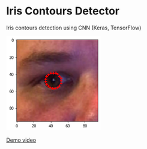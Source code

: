 # Iris Contours Detector

Iris contours detection using CNN (Keras, TensorFlow)

![](imgs/result.png)

[Demo video](https://youtu.be/1T3TM_crFBI)